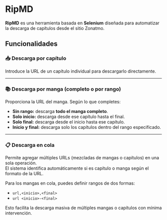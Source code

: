 # RipMD

**RipMD** es una herramienta basada en **Selenium** diseñada para automatizar la descarga de capítulos desde el sitio Zonatmo.

## Funcionalidades

### 📥 Descarga por capítulo

Introduce la URL de un capítulo individual para descargarlo directamente.

---

### 📚 Descarga por manga (completo o por rango)

Proporciona la URL del manga. Según lo que completes:

- **Sin rango:** descarga **todo el manga completo**.
- **Solo inicio:** descarga desde ese capítulo hasta el final.
- **Solo final:** descarga desde el inicio hasta ese capítulo.
- **Inicio y final:** descarga solo los capítulos dentro del rango especificado.

---

### 📋 Descarga en cola

Permite agregar múltiples URLs (mezcladas de mangas o capítulos) en una sola operación.  
El sistema identifica automáticamente si es capítulo o manga según el formato de la URL.

Para los mangas en cola, puedes definir rangos de dos formas:

- `url,<inicio>,<final>`
- `url <inicio>-<final>`

Esto facilita la descarga masiva de múltiples mangas o capítulos con mínima intervención.
